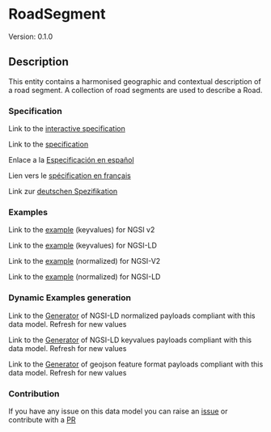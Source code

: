 # RoadSegment
Version: 0.1.0

## Description 

This entity contains a harmonised geographic and contextual description of a road segment. A collection of road segments are used to describe a Road.
### Specification

Link to the [interactive specification](https://swagger.lab.fiware.org/?url=https://github.com/smart-data-models/dataModel.Transportation/blob/master/RoadSegment/swagger.yaml)

Link to the [specification](https://github.com/smart-data-models/dataModel.Transportation/blob/master/RoadSegment/doc/spec.md)

Enlace a la [Especificación en español](https://github.com/smart-data-models/dataModel.Transportation/blob/master/RoadSegment/doc/spec_ES.md)

Lien vers le [spécification en français](https://github.com/smart-data-models/dataModel.Transportation/blob/master/RoadSegment/doc/spec_FR.md)

Link zur [deutschen Spezifikation](https://github.com/smart-data-models/dataModel.Transportation/blob/master/RoadSegment/doc/spec_DE.md)
### Examples

Link to the [example](https://github.com/smart-data-models/dataModel.Transportation/blob/master/RoadSegment/examples/example.json) (keyvalues) for NGSI v2

Link to the [example](https://github.com/smart-data-models/dataModel.Transportation/blob/master/RoadSegment/examples/example.jsonld) (keyvalues) for NGSI-LD

Link to the [example](https://github.com/smart-data-models/dataModel.Transportation/blob/master/RoadSegment/examples/example-normalized.json) (normalized) for NGSI-V2

Link to the [example](https://github.com/smart-data-models/dataModel.Transportation/blob/master/RoadSegment/examples/example-normalized.jsonld) (normalized) for NGSI-LD
### Dynamic Examples generation

Link to the [Generator](https://smartdatamodels.org/extra/ngsi-ld_generator.php?schemaUrl=https://raw.githubusercontent.com/smart-data-models/dataModel.Transportation/master/RoadSegment/schema.json&email=info@smartdatamodels.org) of NGSI-LD normalized payloads compliant with this data model. Refresh for new values

Link to the [Generator](https://smartdatamodels.org/extra/ngsi-ld_generator_keyvalues.php?schemaUrl=https://raw.githubusercontent.com/smart-data-models/dataModel.Transportation/master/RoadSegment/schema.json&email=info@smartdatamodels.org) of NGSI-LD keyvalues payloads compliant with this data model. Refresh for new values

Link to the [Generator](https://smartdatamodels.org/extra/geojson_features_generator_v1.0.php?schemaUrl=https://raw.githubusercontent.com/smart-data-models/dataModel.Transportation/master/RoadSegment/schema.json&email=info@smartdatamodels.org) of geojson feature format payloads compliant with this data model. Refresh for new values
### Contribution

 If you have any issue on this data model you can raise an [issue](https://github.com/smart-data-models/dataModel.Transportation/issues)  or contribute with a [PR](https://github.com/smart-data-models/dataModel.Transportation/pulls)
